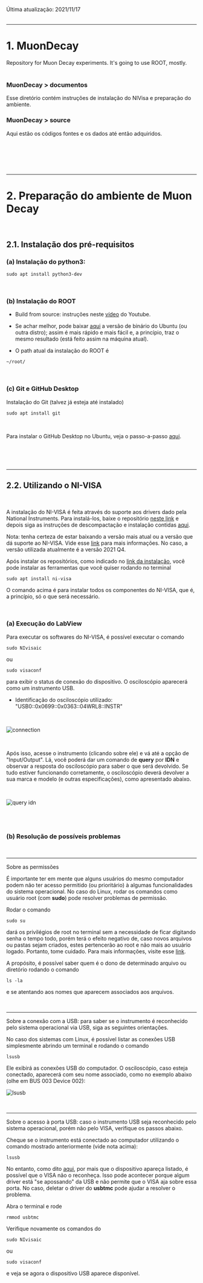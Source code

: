 Última atualização: 2021/11/17
<br/>
<br/>



---
# 1. MuonDecay
Repository for Muon Decay experiments. It's going to use ROOT, mostly.
</br>
</br>


### MuonDecay > documentos

Esse diretório contém instruções de instalação do NIVisa e preparação do ambiente.


### MuonDecay > source

Aqui estão os códigos fontes e os dados até então adquiridos.
<br/>
<br/>
<br/>
<br/>
<br/>
<br/>



---
# 2. Preparação do ambiente de Muon Decay
<br/>

## 2.1. Instalação dos pré-requisitos

### (a) Instalação do python3: 
```
sudo apt install python3-dev
```

<br/>


### (b) Instalação do ROOT
 
* Build from source: instruções neste [vídeo](https://www.youtube.com/watch?v=QItrmchEQWE&t=184s) do Youtube.


* Se achar melhor, pode baixar [aqui](https://root.cern/install/) a versão de binário do Ubuntu (ou outra distro); assim é mais rápido e mais fácil e, a princípio, traz o mesmo resultado (está feito assim na máquina atual).

* O path atual da instalação do ROOT é
```
~/root/
```

<br/>


### (c) Git e GitHub Desktop

Instalação do Git (talvez já esteja até instalado)
```
sudo apt install git
```

<br/>

Para instalar o GitHub Desktop no Ubuntu, veja o passo-a-passo [aqui](https://gist.github.com/berkorbay/6feda478a00b0432d13f1fc0a50467f1).







<br/>
<br/>
<br/>

---
## 2.2. Utilizando o NI-VISA

<br/>

A instalação do NI-VISA é feita através do suporte aos drivers dado pela National Instruments. Para instalá-los, baixe o repositório [neste link](https://www.ni.com/pt-br/support/downloads/drivers/download.ni-linux-device-drivers.html#427909) e depois siga as instruções de descompactação e instalação contidas [aqui](https://www.ni.com/pt-br/support/documentation/supplemental/18/downloading-and-installing-ni-driver-software-on-linux-desktop.html).

Nota: tenha certeza de estar baixando a versão mais atual ou a versão que dá suporte ao NI-VISA. Vide esse [link](https://www.ni.com/pdf/manuals/378353e.html) para mais informações. No caso, a versão utilizada atualmente é a versão 2021 Q4.

Após instalar os repositórios, como indicado no [link da instalação](https://www.ni.com/pt-br/support/downloads/drivers/download.ni-linux-device-drivers.html#427909), você pode instalar as ferramentas que você quiser rodando no terminal

```
sudo apt install ni-visa
```

O comando acima é para instalar todos os componentes do NI-VISA, que é, a princípio, só o que será necessário.

<br/>

### (a) Execução do LabView

Para executar os softwares do NI-VISA, é possível executar o comando

```
sudo NIvisaic
```

ou 

```
sudo visaconf
```

para exibir o status de conexão do dispositivo. O osciloscópio aparecerá como um instrumento USB.

* Identificação do osciloscópio utilizado:
"USB0::0x0699::0x0363::04WRL8::INSTR"

</br>

![connection](documentos/images/connection.jpeg "Foto da janela do visaic.")

</br>

Após isso, acesse o instrumento (clicando sobre ele) e vá até a opção de 
"Input/Output". Lá, você poderá dar um comando de __query__ por __IDN__ e observar a resposta do osciloscópio para saber o que será devolvido. Se tudo estiver funcionando corretamente, o osciloscópio deverá devolver a sua marca e modelo (e outras especificações), como apresentado abaixo.

</br>

![query idn](documentos/images/idn.jpeg "Resultados de uma query por IDN.")

</br>
</br>


### (b) Resolução de possíveis problemas

</br>

---
Sobre as permissões

É importante ter em mente que alguns usuários do mesmo computador podem não ter acesso permitido (ou prioritário) à algumas funcionalidades do sistema operacional. No caso do Linux, rodar os comandos como usuário root (com __sudo__) pode resolver problemas de permissão. 

Rodar o comando 
```
sudo su
```
dará os privilégios de root no terminal sem a necessidade de ficar digitando senha o tempo todo, porém terá o efeito negativo de, caso novos arquivos ou pastas sejam criados, estes pertencerão ao root e não mais ao usuário logado. Portanto, tome cuidado. Para mais informações, visite esse [link](https://www.cyberciti.biz/faq/linux-list-all-members-of-a-group/).

A propósito, é possível saber quem é o dono de determinado arquivo ou diretório rodando o comando 
```
ls -la
```
e se atentando aos nomes que aparecem associados aos arquivos.

</br>



---
Sobre a conexão com a USB: para saber se o instrumento é reconhecido pelo sistema operacional via USB, siga as seguintes orientações.

No caso dos sistemas com Linux, é possível listar as conexões USB simplesmente abrindo um terminal e rodando o comando 
```
lsusb
``` 
Ele exibirá as conexões USB do computador. O osciloscópio, caso esteja conectado, aparecerá com seu nome associado, como no exemplo abaixo (olhe em BUS 003 Device 002):

![lsusb](documentos/images/lsusb.png "Listagem com o comando lsusb.")

</br>



--- 
Sobre o acesso à porta USB: caso o instrumento USB seja reconhecido pelo sistema operacional, porém não pelo VISA, verifique os passos abaixo.



Cheque se o instrumento está conectado ao computador utilizando o comando mostrado anteriormente (vide nota acima):

```
lsusb
```


No entanto, como dito [aqui](https://knowledge.ni.com/KnowledgeArticleDetails?id=kA00Z0000019KnFSAU&l=pt-BR), por mais que o dispositivo apareça listado, é possível que o VISA não o reconheça. Isso pode acontecer porque algum driver está "se apossando" da USB e não permite que o VISA aja sobre essa porta. No caso, deletar o driver do __usbtmc__ pode ajudar a resolver o problema. 

Abra o terminal e rode

```
rmmod usbtmc
```

Verifique novamente os comandos do 

```
sudo NIvisaic
```

ou 

```
sudo visaconf
```

e veja se agora o dispositivo USB aparece disponível.
